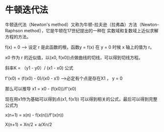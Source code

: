 # 牛顿迭代法

牛顿迭代法（Newton's method）又称为牛顿-拉夫逊（拉弗森）方法（Newton-Raphson method），它是牛顿在17世纪提出的一种在
实数域和复数域上近似求解方程的方法。

f(x) = 0 --> 设定 r 是此函数的根，函数y = f(x) 在 y = 0 时候 x 轴上的值为 r。

x0 作为 r 的近似值，以(x0, f(x0))点做曲线的切线，可以得到切线方程。

斜率K = （y1 - y0）/ (x1 - x0) 公式

f'(x0) = (f(x0) - 0)/(x0 - x1)  -->必定有个点是存在X1 ， y = 0 

那么可以推导 x1 = x0 - (f(x0))/f'(x0) 

现在用x1作为基础可以得到点(x1, f(x1))  可以得到相关的公式，最后可以得到完整公式为

x(n+1) = x(n) - f(x(n))/f'(x(n))

X(n+1) = Xn/2 + a/Xn/2


